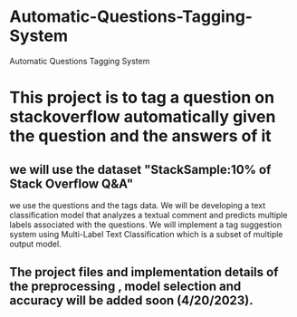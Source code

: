 # Automatic-Questions-Tagging-System
Automatic Questions Tagging System
# This project is to tag a question on stackoverflow  automatically given the question  and the answers of it
## we will use the dataset "StackSample:10% of Stack Overflow Q&A" 
we use the questions and the tags data. We will be developing a text classification model that analyzes a textual comment and predicts multiple labels associated with the questions. We will implement a tag suggestion system using Multi-Label Text Classification which is a subset of multiple output model.


## The project files and implementation details of the preprocessing , model selection and accuracy will be added soon (4/20/2023).
